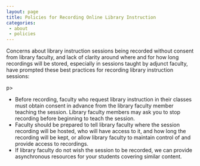 ```yaml
---
layout: page
title: Policies for Recording Online Library Instruction
categories: 
 - about
 - policies
---
```

<p>Concerns about library instruction sessions being recorded without consent from library faculty, and lack of clarity around where and for how long recordings will be stored, especially in sessions taught by adjunct faculty, have prompted these best practices for recording library instruction sessions:</p>p>

* Before recording, faculty who request library instruction in their classes must obtain consent in advance from the library faculty member teaching the session. Library faculty members may ask you to stop recording before beginning to teach the session.
* Faculty should be prepared to tell library faculty where the session recording will be hosted, who will have access to it, and how long the recording will be kept, or allow library faculty to maintain control of and provide access to recordings.
* If library faculty do not wish the session to be recorded, we can provide asynchronous resources for your students covering similar content.
